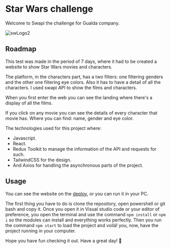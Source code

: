 # Star Wars challenge

Welcome to Swapi the challenge for Gualda company.



![swLogo2](https://user-images.githubusercontent.com/87136807/233478798-6175ce42-8cc5-4dd6-806a-cfd6e4215604.png)


## Roadmap
This test was made in the period of 7 days, where it had to be created a website to show Star Wars movies and characters. 

The platform, in the characters part, has a two filters: one filtering genders and the other one filtering eye colors. Also it has to have a detail of all the characters. I used swapi API to show the films and characters. 

When you first enter the web you can see the landing where there's a display of all the films.

If you click on any movie you can see the details of every character that movie has. Where you can find: name, gender and eye color.

The technologies used for this project where:

- Javascript.
- React.
- Redux Toolkit to manage the information of the API and requests for such.
- TailwindCSS for the design.
- And Axios for handling the asynchronous parts of the project.



## Usage

You can see the website on the [deploy](https://gualda-challenge.vercel.app/), or you can run it in your PC.

The first thing you have to do is clone the repository, open powershell or git bash and copy it. Once you open it in Visual studio code or your editor of preference, you open the terminal and use the command `npm install` or `npm i` so the modules can install and everything works perfectly. Then you run the command `npm start` to load the project and voilá! you, now, have the project running in your computer.

Hope you have fun checking it out.
Have a great day! 👋
